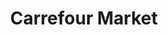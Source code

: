 ---
title: "Carrefour Market"
url: /vinon-sur-verdon/carrefour-market-chemin-du-plan/
shop: Gasflaschen
---